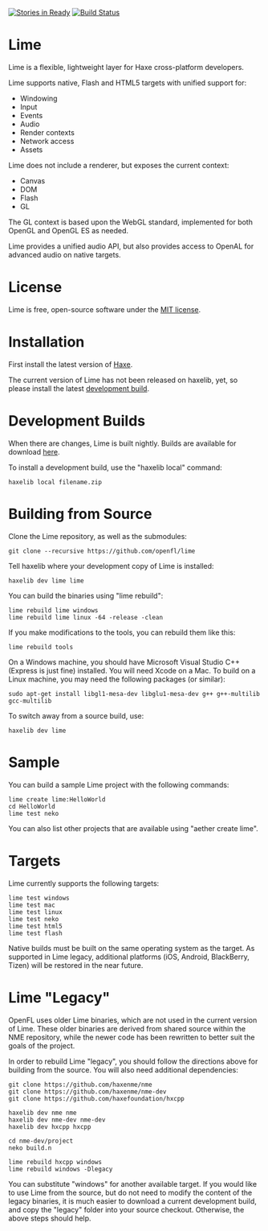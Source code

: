 [![Stories in Ready](https://badge.waffle.io/openfl/lime.png?label=ready)](https://waffle.io/openfl/lime) [![Build Status](https://travis-ci.org/openfl/lime.png?branch=master)](https://travis-ci.org/openfl/lime)

Lime
====

Lime is a flexible, lightweight layer for Haxe cross-platform developers.

Lime supports native, Flash and HTML5 targets with unified support for:

 * Windowing
 * Input
 * Events
 * Audio
 * Render contexts
 * Network access
 * Assets

Lime does not include a renderer, but exposes the current context:

 * Canvas
 * DOM
 * Flash
 * GL

The GL context is based upon the WebGL standard, implemented for both OpenGL and OpenGL ES as needed.

Lime provides a unified audio API, but also provides access to OpenAL for advanced audio on native targets.


License
=======

Lime is free, open-source software under the [MIT license](LICENSE.md).


Installation
============

First install the latest version of [Haxe](http://www.haxe.org/download).

The current version of Lime has not been released on haxelib, yet, so please install the latest [development build](http://www.openfl.org/builds/lime).


Development Builds
==================

When there are changes, Lime is built nightly. Builds are available for download [here](http://www.openfl.org/builds/lime).

To install a development build, use the "haxelib local" command:

    haxelib local filename.zip


Building from Source
====================

Clone the Lime repository, as well as the submodules:

    git clone --recursive https://github.com/openfl/lime

Tell haxelib where your development copy of Lime is installed:

    haxelib dev lime lime

You can build the binaries using "lime rebuild":

    lime rebuild lime windows
    lime rebuild lime linux -64 -release -clean

If you make modifications to the tools, you can rebuild them like this:

    lime rebuild tools

On a Windows machine, you should have Microsoft Visual Studio C++ (Express is just fine) installed. You will need Xcode on a Mac. To build on a Linux machine, you may need the following packages (or similar):

    sudo apt-get install libgl1-mesa-dev libglu1-mesa-dev g++ g++-multilib gcc-multilib

To switch away from a source build, use:

    haxelib dev lime


Sample
======

You can build a sample Lime project with the following commands:

    lime create lime:HelloWorld
    cd HelloWorld
    lime test neko

You can also list other projects that are available using "aether create lime".


Targets
=======

Lime currently supports the following targets:

    lime test windows
    lime test mac
    lime test linux
    lime test neko
    lime test html5
    lime test flash

Native builds must be built on the same operating system as the target. As supported in Lime legacy, additional platforms (iOS, Android, BlackBerry, Tizen) will be restored in the near future.


Lime "Legacy"
=============

OpenFL uses older Lime binaries, which are not used in the current version of Lime. These older binaries are derived from shared source within the NME repository, while the newer code has been rewritten to better suit the goals of the project.

In order to rebuild Lime "legacy", you should follow the directions above for building from the source. You will also need additional dependencies:

    git clone https://github.com/haxenme/nme
    git clone https://github.com/haxenme/nme-dev
    git clone https://github.com/haxefoundation/hxcpp
    
    haxelib dev nme nme
    haxelib dev nme-dev nme-dev
    haxelib dev hxcpp hxcpp
    
    cd nme-dev/project
    neko build.n
    
    lime rebuild hxcpp windows
    lime rebuild windows -Dlegacy

You can substitute "windows" for another available target. If you would like to use Lime from the source, but do not need to modify the content of the legacy binaries, it is much easier to download a current development build, and copy the "legacy" folder into your source checkout. Otherwise, the above steps should help.
